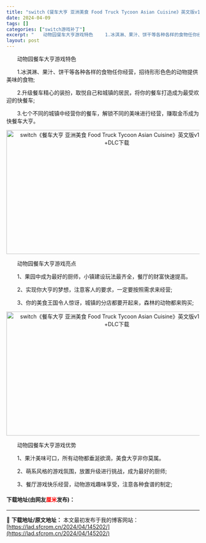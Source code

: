```yaml
---
title: "switch《餐车大亨 亚洲美食 Food Truck Tycoon Asian Cuisine》英文版v1.2.0补丁+DLC下载"
date: 2024-04-09
tags: []
categories: ["switch游戏补丁"]
excerpt: "　　动物园餐车大亨游戏特色 　　1.冰淇淋、果汁、饼干等各种各样的食物任你经营，招待形形色色的动物提供美味的食物; 　　2.升级餐车精心的装扮，取悦自己和城镇的居民，将你的餐车打造成为最受欢迎的快餐车; 　　3.七个不同的城镇中经营你的餐车，解锁不同的美味进行经营，赚取金币成为快餐车大亨。 　　动物&hellip;"
layout: post
---
```


 <p>　　动物园餐车大亨游戏特色</p> <p>　　1.冰淇淋、果汁、饼干等各种各样的食物任你经营，招待形形色色的动物提供美味的食物;</p> <p>　　2.升级餐车精心的装扮，取悦自己和城镇的居民，将你的餐车打造成为最受欢迎的快餐车;</p> <p>　　3.七个不同的城镇中经营你的餐车，解锁不同的美味进行经营，赚取金币成为快餐车大亨。</p> <p style="text-align: center;"><img src="https://www.2023game.com/d/file/p/2020/06-01/7869979b043ce8793298995d975458cc.jpg" style="width: 576px; height: 323px;" alt="switch《餐车大亨 亚洲美食 Food Truck Tycoon Asian Cuisine》英文版v1.2.0补丁+DLC下载" /></p> <p>　　动物园餐车大亨游戏亮点</p> <p>　　1、果园中成为最好的厨师，小镇建设玩法最齐全，餐厅的财富快速提高。</p> <p>　　2、实现你大亨的梦想，注意客人的要求，一定要按照需求来经营;</p> <p>　　3、你的美食王国令人惊讶，城镇的分店都要开起来，森林的动物都来购买;</p> <p style="text-align: center;"><img src="https://www.2023game.com/d/file/p/2020/06-01/5cd72893ad993c3ae5b036a798c1ab70.jpg" style="width: 576px; height: 323px;" alt="switch《餐车大亨 亚洲美食 Food Truck Tycoon Asian Cuisine》英文版v1.2.0补丁+DLC下载" /></p> <p>　　动物园餐车大亨游戏优势</p> <p>　　1、果汁美味可口，所有动物都垂涎欲滴，美食大亨非你莫属。</p> <p>　　2、萌系风格的游戏氛围，放置升级进行挑战，成为最好的厨师;</p> <p>　　3、餐厅游戏快乐经营，动物游戏趣味享受，注意各种食谱的制定;</p> <p><h4>下载地址(由网友<font color="red">厘米</font>发布)：</h4></p> 

---
📖 **下载地址/原文地址：** 本文最初发布于我的博客网站：[https://lad.sfcrom.cn/2024/04/145202/](https://lad.sfcrom.cn/2024/04/145202/)
